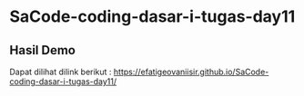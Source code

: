 # SaCode-coding-dasar-i-tugas-day11

## Hasil Demo

Dapat dilihat dilink berikut : https://efatigeovaniisir.github.io/SaCode-coding-dasar-i-tugas-day11/
